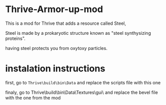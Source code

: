 # Thrive-Armor-up-mod
This is a mod for Thrive that adds a resource called Steel,

Steel is made by a prokaryotic structure known as "steel synthysizing proteins".

having steel protects you from oxytoxy particles.

# instalation instructions

first, go to `Thrive\build\bin\Data` and replace the scripts file with this one


finaly, go to Thrive\build\bin\Data\Textures\gui\ and replace the bevel file with the one from the mod
